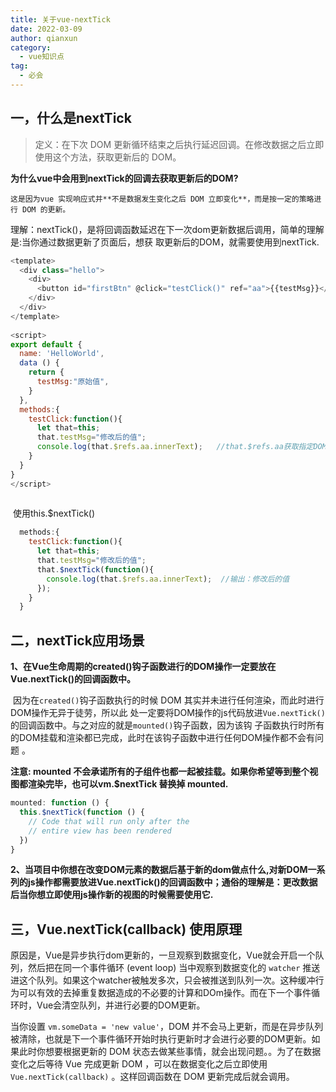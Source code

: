 ```yaml
---
title: 关于vue-nextTick
date: 2022-03-09  
author: qianxun
category: 
  - vue知识点
tag: 
  - 必会
---
```


<!--more-->

## 一，什么是nextTick

> 定义：在下次 DOM 更新循环结束之后执行延迟回调。在修改数据之后立即使用这个方法，获取更新后的 DOM。

**为什么vue中会用到nextTick的回调去获取更新后的DOM?**

 	这是因为vue 实现响应式并**不是数据发生变化之后 DOM 立即变化**，而是按一定的策略进行 DOM 的更新。

  理解：nextTick()，是将回调函数延迟在下一次dom更新数据后调用，简单的理解是:当你通过数据更新了页面后，想获	取更新后的DOM，就需要使用到nextTick.

```javascript
<template>
  <div class="hello">
    <div>
      <button id="firstBtn" @click="testClick()" ref="aa">{{testMsg}}</button>
    </div>
  </div>
</template>
 
<script>
export default {
  name: 'HelloWorld',
  data () {
    return {
      testMsg:"原始值",
    }
  },
  methods:{
    testClick:function(){
      let that=this;
      that.testMsg="修改后的值";
      console.log(that.$refs.aa.innerText);   //that.$refs.aa获取指定DOM，输出：原始值
    }
  }
}
</script>
 
```

​       使用this.$nextTick()

```javascript
  methods:{
    testClick:function(){
      let that=this;
      that.testMsg="修改后的值";
      that.$nextTick(function(){
        console.log(that.$refs.aa.innerText);  //输出：修改后的值
      });
    }
  }
```



## 二，nextTick应用场景

​	**1、在Vue生命周期的created()钩子函数进行的DOM操作一定要放在Vue.nextTick()的回调函数中。**

​		因为在`created()`钩子函数执行的时候 DOM 其实并未进行任何渲染，而此时进行DOM操作无异于徒劳，所以此  		处一定要将DOM操作的js代码放进`Vue.nextTick()`的回调函数中。与之对应的就是`mounted()`钩子函数，因为该钩		子函数执行时所有的DOM挂载和渲染都已完成，此时在该钩子函数中进行任何DOM操作都不会有问题 。

**注意: mounted 不会承诺所有的子组件也都一起被挂载。如果你希望等到整个视图都渲染完毕，也可以vm.$nextTick 替换掉 mounted.**

```javascript
mounted: function () {
  this.$nextTick(function () {
    // Code that will run only after the
    // entire view has been rendered
  })
}
```

​	**2、当项目中你想在改变DOM元素的数据后基于新的dom做点什么,对新DOM一系列的js操作都需要放进Vue.nextTick()的回调函数中；通俗的理解是：更改数据后当你想立即使用js操作新的视图的时候需要使用它.**



## 三，Vue.nextTick(callback) 使用原理

原因是，Vue是异步执行dom更新的，一旦观察到数据变化，Vue就会开启一个队列，然后把在同一个事件循环 (event loop) 当中观察到数据变化的 `watcher` 推送进这个队列。如果这个watcher被触发多次，只会被推送到队列一次。这种缓冲行为可以有效的去掉重复数据造成的不必要的计算和DOm操作。而在下一个事件循环时，Vue会清空队列，并进行必要的DOM更新。

当你设置 `vm.someData = 'new value'`，DOM 并不会马上更新，而是在异步队列被清除，也就是下一个事件循环开始时执行更新时才会进行必要的DOM更新。如果此时你想要根据更新的 DOM 状态去做某些事情，就会出现问题。。为了在数据变化之后等待 Vue 完成更新 DOM ，可以在数据变化之后立即使用 `Vue.nextTick(callback)` 。这样回调函数在 DOM 更新完成后就会调用。



